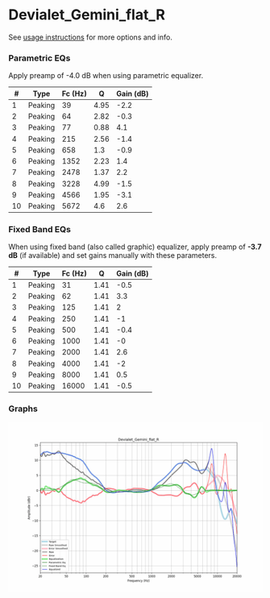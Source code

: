 # Devialet_Gemini_flat_R
See [usage instructions](https://github.com/jaakkopasanen/AutoEq#usage) for more options and info.

### Parametric EQs
Apply preamp of -4.0 dB when using parametric equalizer.

|   # | Type    |   Fc (Hz) |    Q |   Gain (dB) |
|-----|---------|-----------|------|-------------|
|   1 | Peaking |        39 | 4.95 |        -2.2 |
|   2 | Peaking |        64 | 2.82 |        -0.3 |
|   3 | Peaking |        77 | 0.88 |         4.1 |
|   4 | Peaking |       215 | 2.56 |        -1.4 |
|   5 | Peaking |       658 | 1.3  |        -0.9 |
|   6 | Peaking |      1352 | 2.23 |         1.4 |
|   7 | Peaking |      2478 | 1.37 |         2.2 |
|   8 | Peaking |      3228 | 4.99 |        -1.5 |
|   9 | Peaking |      4566 | 1.95 |        -3.1 |
|  10 | Peaking |      5672 | 4.6  |         2.6 |

### Fixed Band EQs
When using fixed band (also called graphic) equalizer, apply preamp of **-3.7 dB** (if available) and set gains manually with these parameters.

|   # | Type    |   Fc (Hz) |    Q |   Gain (dB) |
|-----|---------|-----------|------|-------------|
|   1 | Peaking |        31 | 1.41 |        -0.5 |
|   2 | Peaking |        62 | 1.41 |         3.3 |
|   3 | Peaking |       125 | 1.41 |         2   |
|   4 | Peaking |       250 | 1.41 |        -1   |
|   5 | Peaking |       500 | 1.41 |        -0.4 |
|   6 | Peaking |      1000 | 1.41 |        -0   |
|   7 | Peaking |      2000 | 1.41 |         2.6 |
|   8 | Peaking |      4000 | 1.41 |        -2   |
|   9 | Peaking |      8000 | 1.41 |         0.5 |
|  10 | Peaking |     16000 | 1.41 |        -0.5 |

### Graphs
![](./Devialet_Gemini_flat_R.png)
